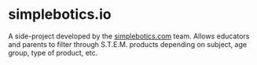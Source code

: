 # simplebotics.io

A side-project developed by the <a href="http://www.simplebotics.com">simplebotics.com</a> team. Allows educators and parents to filter through S.T.E.M. products depending on subject, age group, type of product, etc.
